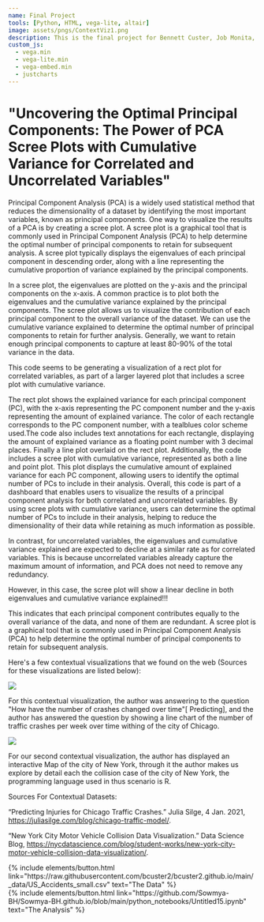 ```yaml
---
name: Final Project
tools: [Python, HTML, vega-lite, altair]
image: assets/pngs/ContextViz1.png
description: This is the final project for Bennett Custer, Job Monita, and Sowmya Bhupatiraju
custom_js:
  - vega.min
  - vega-lite.min
  - vega-embed.min
  - justcharts
---
```


# "Uncovering the Optimal Principal Components: The Power of PCA Scree Plots with Cumulative Variance for Correlated and Uncorrelated Variables"

Principal Component Analysis (PCA) is a widely used statistical method that reduces the dimensionality of a dataset by identifying the most important variables, known as principal components. One way to visualize the results of a PCA is by creating a scree plot.
A scree plot is a graphical tool that is commonly used in Principal Component Analysis (PCA) to help determine the optimal number of principal components to retain for subsequent analysis. A scree plot typically displays the eigenvalues of each principal component in descending order, along with a line representing the cumulative proportion of variance explained by the principal components.

In a scree plot, the eigenvalues are plotted on the y-axis and the principal components on the x-axis. A common practice is to plot both the eigenvalues and the cumulative variance explained by the principal components. The scree plot allows us to visualize the contribution of each principal component to the overall variance of the dataset.
We can use the cumulative variance explained to determine the optimal number of principal components to retain for further analysis. Generally, we want to retain enough principal components to capture at least 80-90% of the total variance in the data.

<vegachart schema-url="{{ site.baseurl }}/assets/json/Dashboard_primary.json" style="width: 100%"></vegachart>

This code seems to be generating a visualization of a rect plot for correlated variables, as part of a larger layered plot that includes a scree plot with cumulative variance.

The rect plot shows the explained variance for each principal component (PC), with the x-axis representing the PC component number and the y-axis representing the amount of explained variance. The color of each rectangle corresponds to the PC component number, with a tealblues color scheme used.The code also includes text annotations for each rectangle, displaying the amount of explained variance as a floating point number with 3 decimal places. Finally a line plot overlaid on the rect plot.
Additionally, the code includes a scree plot with cumulative variance, represented as both a line and point plot. This plot displays the cumulative amount of explained variance for each PC component, allowing users to identify the optimal number of PCs to include in their analysis.
Overall, this code is part of a dashboard that enables users to visualize the results of a principal component analysis for both correlated and uncorrelated variables. By using scree plots with cumulative variance, users can determine the optimal number of PCs to include in their analysis, helping to reduce the dimensionality of their data while retaining as much information as possible.

<vegachart schema-url="{{ site.baseurl }}/assets/json/dashboard_secondary.json" style="width: 100%"></vegachart>


In contrast, for uncorrelated variables, the eigenvalues and cumulative variance explained are expected to decline at a similar rate as for correlated variables. This is because uncorrelated variables already capture the maximum amount of information, and PCA does not need to remove any redundancy.

However, in this case, the scree plot will show a linear decline in both eigenvalues and cumulative variance explained!!!

This indicates that each principal component contributes equally to the overall variance of the data, and none of them are redundant.
A scree plot is a graphical tool that is commonly used in Principal Component Analysis (PCA) to help determine the optimal number of principal components to retain for subsequent analysis. 




Here's a few contextual visualizations that we found on the web (Sources for these visualizations are listed below):

<img src="https://juliasilge.com/blog/chicago-traffic-model/index_files/figure-html/unnamed-chunk-3-1.png" />

For this contextual visualization, the author was answering to the question "How have the number of crashes changed over time"[ Predicting], and the author has answered the question by showing a line chart of the number of traffic crashes per week over time withing of the city of Chicago. 

<img src="https://nycdsa-blog-files.s3.us-east-2.amazonaws.com/2018/02/default_map_view-1024x574.png" />
<!-- these are written in a combo of html and liquid --> 

For our second contextual visualization, the author has displayed an interactive Map of the city of New York, through it the author makes us explore by detail each the collision case of the city of New York, the programming language used in thus scenario is R.



Sources For Contextual Datasets:


“Predicting Injuries for Chicago Traffic Crashes.” Julia Silge, 4 Jan. 2021, https://juliasilge.com/blog/chicago-traffic-model/. 



“New York City Motor Vehicle Collision Data Visualization.” Data Science Blog, https://nycdatascience.com/blog/student-works/new-york-city-motor-vehicle-collision-data-visualization/. 


<div class="left">
{% include elements/button.html link="https://raw.githubusercontent.com/bcuster2/bcuster2.github.io/main/_data/US_Accidents_small.csv" text="The Data" %}
</div>

<div class="right">
{% include elements/button.html link="https://github.com/Sowmya-BH/Sowmya-BH.github.io/blob/main/python_notebooks/Untitled15.ipynb" text="The Analysis" %}
</div>

